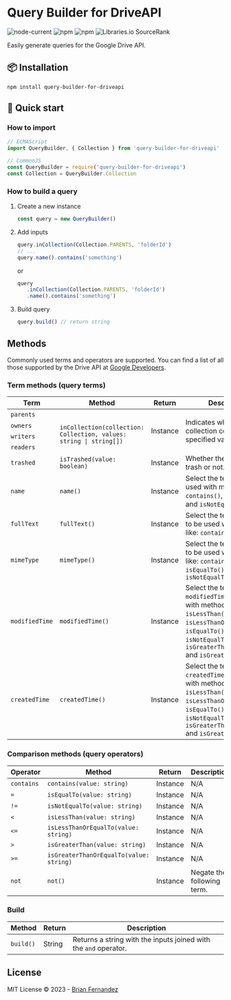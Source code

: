# Query Builder for DriveAPI

![node-current](https://img.shields.io/node/v/query-builder-for-driveapi?color=darkgreen)
![npm](https://img.shields.io/npm/v/query-builder-for-driveapi?color=orange)
![npm](https://img.shields.io/npm/dm/query-builder-for-driveapi)
![Libraries.io SourceRank](https://img.shields.io/librariesio/sourcerank/npm/query-builder-for-driveapi)

Easily generate queries for the Google Drive API.

## 📦 Installation

```shell
npm install query-builder-for-driveapi
```

## 🚀 Quick start

### How to import

```js
// ECMAScript
import QueryBuilder, { Collection } from 'query-builder-for-driveapi'

// CommonJS
const QueryBuilder = require('query-builder-for-driveapi')
const Collection = QueryBuilder.Collection
```

### How to build a query

1. Create a new instance

   ```js
   const query = new QueryBuilder()
   ```

2. Add inputs

   ```js
   query.inCollection(Collection.PARENTS, 'folderId')
   // ...
   query.name().contains('something')
   ```

   or

   ```js
   query
      .inCollection(Collection.PARENTS, 'folderId')
      .name().contains('something')
   ```

3. Build query

   ```js
   query.build() // return string
   ```

## Methods

Commonly used terms and operators are supported. You can find a list of all those supported by the Drive API at [Google Developers](https://developers.google.com/drive/api/guides/ref-search-terms).

### Term methods (query terms)

<table>
   <thead>
      <tr>
         <th>Term</th>
         <th>Method</th>
         <th>Return</th>
         <th>Description</th>
      </tr>
   </thead>
   <tbody>
      <tr>
         <td>
            <code>parents</code>
         </td>
         <td rowspan=4>
            <code>
               inCollection(collection: Collection, values: string | string[])
            </code>
         </td>
         <td rowspan=4>Instance</td>
         <td rowspan=4>
            Indicates whether the collection contains the specified values.
         </td>
      </tr>
      <tr>
         <td>
            <code>owners</code>
         </td>
      </tr>
      <tr>
         <td>
            <code>writers</code>
         </td>
      </tr>
      <tr>
         <td>
            <code>readers</code>
         </td>
      </tr>
      <tr>
         <td>
            <code>trashed</code>
         </td>
         <td>
            <code>isTrashed(value: boolean)</code>
         </td>
         <td>Instance</td>
         <td>
            Whether the file is in the trash or not.
         </td>
      </tr>
      <tr>
         <td>
            <code>name</code>
         </td>
         <td>
            <code>name()</code>
         </td>
         <td>Instance</td>
         <td>
            Select the term <code>name</code> to be used with methods like: <code>contains()</code>, <code>isEqualTo()</code> and <code>isNotEqualTo()</code>
         </td>
      </tr>
      <tr>
         <td>
            <code>fullText</code>
         </td>
         <td>
            <code>fullText()</code>
         </td>
         <td>Instance</td>
         <td>
            Select the term <code>fullText</code> to be used with methods like: <code>contains()</code>
         </td>
      </tr>
      <tr>
         <td>
            <code>mimeType</code>
         </td>
         <td>
            <code>mimeType()</code>
         </td>
         <td>Instance</td>
         <td>
            Select the term <code>mimeType</code> to be used with methods like: <code>contains()</code>, <code>isEqualTo()</code> and <code>isNotEqualTo()</code>
         </td>
      </tr>
      <tr>
         <td>
            <code>modifiedTime</code>
         </td>
         <td>
            <code>modifiedTime()</code>
         </td>
         <td>Instance</td>
         <td>
            Select the term <code>modifiedTime</code> to be used with methods like: <code>isLessThan()</code>, <code>isLessThanOrEqualTo()</code>, <code>isEqualTo()</code>, <code>isNotEqualTo()</code>, <code>isGreaterThanOrEqualTo()</code> and <code>isGreaterThan()</code>
         </td>
      </tr>
      <tr>
         <td>
            <code>createdTime</code>
         </td>
         <td>
            <code>createdTime()</code>
         </td>
         <td>Instance</td>
         <td>
            Select the term <code>createdTime</code> to be used with methods like: <code>isLessThan()</code>, <code>isLessThanOrEqualTo()</code>, <code>isEqualTo()</code>, <code>isNotEqualTo()</code>, <code>isGreaterThanOrEqualTo()</code> and <code>isGreaterThan()</code>
         </td>
      </tr>
   </tbody>
</table>

### Comparison methods (query operators)

| Operator | Method | Return | Description |
|-|-|-|-|
| `contains` | `contains(value: string)` | Instance | N/A |
| `=` | `isEqualTo(value: string)` | Instance | N/A |
| `!=` | `isNotEqualTo(value: string)` | Instance | N/A |
| `<` | `isLessThan(value: string)` | Instance | N/A |
| `<=` | `isLessThanOrEqualTo(value: string)` | Instance | N/A |
| `>` | `isGreaterThan(value: string)` | Instance | N/A |
| `>=` | `isGreaterThanOrEqualTo(value: string)` | Instance | N/A |
| `not` | `not()` | Instance | Negate the following term. |

### Build

| Method | Return | Description |
|-|-|-|
| `build()` | String | Returns a string with the inputs joined with the `and` operator. |

## License

MIT License © 2023 - [Brian Fernandez](https://twitter.com/br14n_sol)
